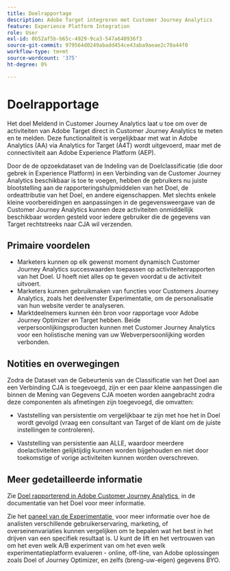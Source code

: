 ```yaml
---
title: Doelrapportage
description: Adobe Target integreren met Customer Journey Analytics
feature: Experience Platform Integration
role: User
exl-id: 0b52af5b-b65c-4929-9ca3-547a640936f3
source-git-commit: 979564d0249abadd454ce43aba9aeae2c78a44f0
workflow-type: tm+mt
source-wordcount: '375'
ht-degree: 0%

---
```


# Doelrapportage

Het doel Meldend in Customer Journey Analytics laat u toe om over de activiteiten van Adobe Target direct in Customer Journey Analytics te meten en te melden. Deze functionaliteit is vergelijkbaar met wat in Adobe Analytics (AA) via Analytics for Target (A4T) wordt uitgevoerd, maar met de connectiviteit aan Adobe Experience Platform (AEP).

Door de de opzoekdataset van de Indeling van de Doelclassificatie (die door gebrek in Experience Platform) in een Verbinding van de Customer Journey Analytics beschikbaar is toe te voegen, hebben de gebruikers nu juiste blootstelling aan de rapporteringshulpmiddelen van het Doel, de ordeattributie van het Doel, en andere eigenschappen. Met slechts enkele kleine voorbereidingen en aanpassingen in de gegevensweergave van de Customer Journey Analytics kunnen deze activiteiten onmiddellijk beschikbaar worden gesteld voor iedere gebruiker die de gegevens van Target rechtstreeks naar CJA wil verzenden.

## Primaire voordelen

* Marketers kunnen op elk gewenst moment dynamisch Customer Journey Analytics succeswaarden toepassen op activiteitenrapporten van het Doel. U hoeft niet alles op te geven voordat u de activiteit uitvoert.
* Marketers kunnen gebruikmaken van functies voor Customers Journey Analytics, zoals het deelvenster Experimentatie, om de personalisatie van hun website verder te analyseren.
* Marktdeelnemers kunnen één bron voor rapportage voor Adobe Journey Optimizer en Target hebben. Beide verpersoonlijkingsproducten kunnen met Customer Journey Analytics voor een holistische mening van uw Webverpersoonlijking worden verbonden.

## Notities en overwegingen

Zodra de Dataset van de Gebeurtenis van de Classificatie van het Doel aan een Verbinding CJA is toegevoegd, zijn er een paar kleine aanpassingen die binnen de Mening van Gegevens CJA moeten worden aangebracht zodra deze componenten als afmetingen zijn toegevoegd, die omvatten:

* Vaststelling van persistentie om vergelijkbaar te zijn met hoe het in Doel wordt gevolgd (vraag een consultant van Target of de klant om de juiste instellingen te controleren).

* Vaststelling van persistentie aan ALLE, waardoor meerdere doelactiviteiten gelijktijdig kunnen worden bijgehouden en niet door toekomstige of vorige activiteiten kunnen worden overschreven.

## Meer gedetailleerde informatie

Zie [&#x200B; Doel rapporterend in Adobe Customer Journey Analytics &#x200B;](https://experienceleague.adobe.com/nl/docs/target/using/integrate/cja/target-reporting-in-cja) in de documentatie van het Doel voor meer informatie.

Zie het [&#x200B; paneel van de Experimentatie &#x200B;](../analysis-workspace/c-panels/experimentation.md) voor meer informatie over hoe de analisten verschillende gebruikerservaring, marketing, of overseinenvariaties kunnen vergelijken om te bepalen wat het best in het drijven van een specifiek resultaat is. U kunt de lift en het vertrouwen van om het even welk A/B experiment van om het even welk experimentatieplatform evalueren - online, off-line, van Adobe oplossingen zoals Doel of Journey Optimizer, en zelfs (breng-uw-eigen) gegevens BYO.
